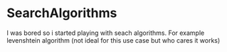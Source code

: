 # SearchAlgorithms
I was bored so i started playing with seach algorithms. For example levenshtein algorithm (not ideal for this use case but who cares it works)
